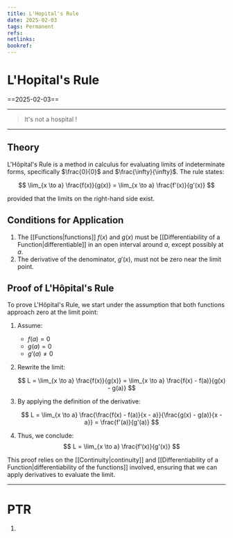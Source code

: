 ```yaml
---
title: L'Hopital's Rule
date: 2025-02-03
tags: Permanent
refs:
netlinks:
bookref:
---
```


# L'Hopital's Rule

==2025-02-03==

---

> It's not a hospital !

---

## Theory

L'Hôpital's Rule is a method in calculus for evaluating limits of indeterminate forms, specifically $\frac{0}{0}$ and $\frac{\infty}{\infty}$. The rule states:

$$
\lim_{x \to a} \frac{f(x)}{g(x)} = \lim_{x \to a} \frac{f'(x)}{g'(x)}
$$

provided that the limits on the right-hand side exist.

## Conditions for Application

1. The [[Functions|functions]] $f(x)$ and $g(x)$ must be [[Differentiability of a Function|differentiable]] in an open interval around $a$, except possibly at $a$.
2. The derivative of the denominator, $g'(x)$, must not be zero near the limit point.

## Proof of L'Hôpital's Rule

To prove L'Hôpital's Rule, we start under the assumption that both functions approach zero at the limit point:

1. Assume:

   - $f(a) = 0$
   - $g(a) = 0$
   - $g'(a) \neq 0$

2. Rewrite the limit:

   $$
   L = \lim_{x \to a} \frac{f(x)}{g(x)} = \lim_{x \to a} \frac{f(x) - f(a)}{g(x) - g(a)}
   $$

3. By applying the definition of the derivative:

   $$
   L = \lim_{x \to a} \frac{\frac{f(x) - f(a)}{x - a}}{\frac{g(x) - g(a)}{x - a}} = \frac{f'(a)}{g'(a)}
   $$

4. Thus, we conclude:
   $$
   L = \lim_{x \to a} \frac{f'(x)}{g'(x)}
   $$

This proof relies on the [[Continuity|continuity]] and [[Differentiability of a Function|differentiability of the functions]] involved, ensuring that we can apply derivatives to evaluate the limit.

---

# PTR

1.
